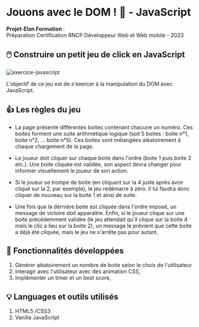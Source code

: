 # Jouons avec le DOM ! 🔢 - JavaScript

<b>Projet-Elan Formation </b> : <br />
Préparation Certification RNCP Développeur Web et Web mobile - 2023

## 🖱️ Construire un petit jeu de click en JavaScript 

![exercice-javascript](https://user-images.githubusercontent.com/82466002/228374228-10fdd4c1-7ea5-44bf-8cb6-b1ca2add3700.gif)

L'objectif de ce jeu est de s'exercer à la manipulation du DOM avec JavaScript. 

## 👍 Les règles du jeu

- La page présente différentes boites contenant chacune un numéro. Ces boites forment une suite arithmétique logique (soit 5 boites : boite n°1, boite n°2, ... boite n°5). Ces boites sont mélangées aléatoirement à chaque chargement de la page.

- Le joueur doit cliquer sur chaque boite dans l'ordre (boite 1 puis boite 2 etc.). Une boite cliquée est validée, son aspect devra changer pour informer visuellement le joueur de son action.

- Si le joueur se trompe de boite (en cliquant sur la 4 juste après avoir cliqué sur la 2, par exemple), le jeu redémarre à zéro. Il lui faudra donc cliquer de nouveau sur la boite 1 et ainsi de suite.

- Une fois que la dernière boite est cliquée dans l'ordre imposé, un message de victoire doit apparaître.
Enfin, si le joueur clique sur une boite précédemment validée (le jeu attendait qu'il clique sur la boite 4 mais le clic a lieu sur la boite 2), un message le prévient que cette boite a déjà été cliquée, mais le jeu ne s'arrête pas pour autant.

## 🧠 Fonctionnalités développées

1. Générer aléatoirement un nombre de boite selon le choix de l'utilisateur<br>
2. Interagir avec l'utilisateur avec des animation CSS,<br>
3. Implémenter un timer et un best score,<br>

## 💡 Languages et outils utilisés

1. HTML5 /CSS3
2. Vanilla JavaScript

